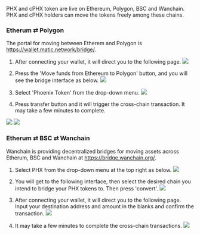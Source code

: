 PHX and cPHX token are live on Ethereum, Polygon, BSC and Wanchain. PHX and cPHX holders can move the tokens freely among these chains.

### Etherum ⇄ Polygon
The portal for moving between Etherem and Polygon is https://wallet.matic.network/bridge/.

1. After connecting your wallet, it will direct you to the following page.
![](https://z3.ax1x.com/2021/08/02/fSQi1U.png)

2. Press the 'Move funds from Ethereum to Polygon' button, and you will see the bridge interface as below.
![](https://z3.ax1x.com/2021/08/02/fS1dOg.png)

3. Select 'Phoenix Token' from the drop-down menu. 
![](https://z3.ax1x.com/2021/08/02/fS1Bwj.png)

4. Press transfer button and it will trigger the cross-chain transaction. It may take a few minutes to complete.

![](https://z3.ax1x.com/2021/08/02/fS16f0.png)
![](https://z3.ax1x.com/2021/08/02/fS1yYq.png)


### Etherum ⇄ BSC ⇄ Wanchain
Wanchain is providing decentralized bridges for moving assets across Etherum, BSC and Wanchain at https://bridge.wanchain.org/.

1. Select PHX from the drop-down menu at the top right as below. 
![](https://z3.ax1x.com/2021/08/02/fS1579.png)

2. You will get to the following interface, then select the desired chain you intend to bridge your PHX tokens to. Then press 'convert'.
![](https://z3.ax1x.com/2021/08/02/fS1bp6.png)

3. After connecting your wallet, it will direct you to the following page. Input your destination address and amount in the blanks and confirm the transaction.
![](https://z3.ax1x.com/2021/08/02/fS17fx.png)

4. It may take a few minutes to complete the cross-chain transactions.
![](https://z3.ax1x.com/2021/08/02/fS3P9P.png)
